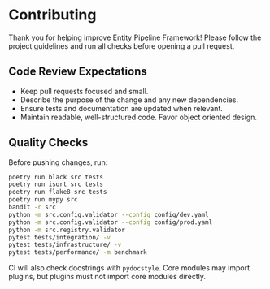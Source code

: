 # Contributing

Thank you for helping improve Entity Pipeline Framework! Please follow the project guidelines and run all checks before opening a pull request.

## Code Review Expectations

- Keep pull requests focused and small.
- Describe the purpose of the change and any new dependencies.
- Ensure tests and documentation are updated when relevant.
- Maintain readable, well-structured code. Favor object oriented design.

## Quality Checks

Before pushing changes, run:

```bash
poetry run black src tests
poetry run isort src tests
poetry run flake8 src tests
poetry run mypy src
bandit -r src
python -m src.config.validator --config config/dev.yaml
python -m src.config.validator --config config/prod.yaml
python -m src.registry.validator
pytest tests/integration/ -v
pytest tests/infrastructure/ -v
pytest tests/performance/ -m benchmark
```

CI will also check docstrings with `pydocstyle`. Core modules may import plugins, but plugins must not import core modules directly.
